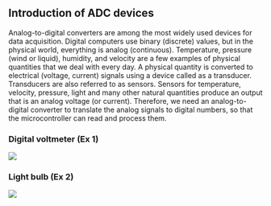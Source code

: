 ## Introduction of ADC devices
Analog-to-digital converters are among the most widely used devices for data acquisition.
Digital computers use binary (discrete) values, but in the physical world, everything is
analog (continuous). Temperature, pressure (wind or liquid), humidity, and velocity are a
few examples of physical quantities that we deal with every day. A physical quantity is
converted to electrical (voltage, current) signals using a device called as a transducer.
Transducers are also referred to as sensors. Sensors for temperature, velocity, pressure,
light and many other natural quantities produce an output that is an analog voltage (or
current). Therefore, we need an analog-to-digital converter to translate the analog signals to
digital numbers, so that the microcontroller can read and process them.

### Digital voltmeter (Ex 1)
![](https://github.com/viradhanus/Embedded-Systems/blob/master/ADC/ex1_circuit.png)


### Light bulb (Ex 2)
![](https://github.com/viradhanus/Embedded-Systems/blob/master/ADC/ex2_circuit.png)
